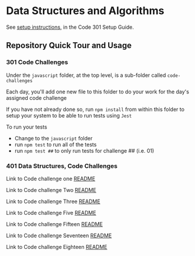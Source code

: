 # Data Structures and Algorithms

See [setup instructions](https://codefellows.github.io/setup-guide/code-301/3-code-challenges), in the Code 301 Setup Guide.

## Repository Quick Tour and Usage

### 301 Code Challenges

Under the `javascript` folder, at the top level, is a sub-folder called `code-challenges`

Each day, you'll add one new file to this folder to do your work for the day's assigned code challenge

If you have not already done so, run `npm install` from within this folder to setup your system to be able to run tests using `Jest`

To run your tests

- Change to the `javascript` folder
- run `npm test` to run all of the tests
- run `npm test ##` to only run tests for challenge ## (i.e. 01)

### 401 Data Structures, Code Challenges

Link to Code challenge one [README](./javascript/reverseArr/README.md)

Link to Code challenge Two [README](./javascript/array-insert-shift/README.md)

Link to Code challenge Three [README](./javascript/array-binary-search/README.md)

Link to Code challenge Five [README](./javascript/linked-list/README.md)

Link to Code challenge Fifteen [README](./javascript//trees/binary-search.md)

Link to Code challenge Seventeen [README](./javascript/trees/breadthFirst.md)

Link to Code challenge Eighteen [README](./javascript//trees/k-ary-search.md)
